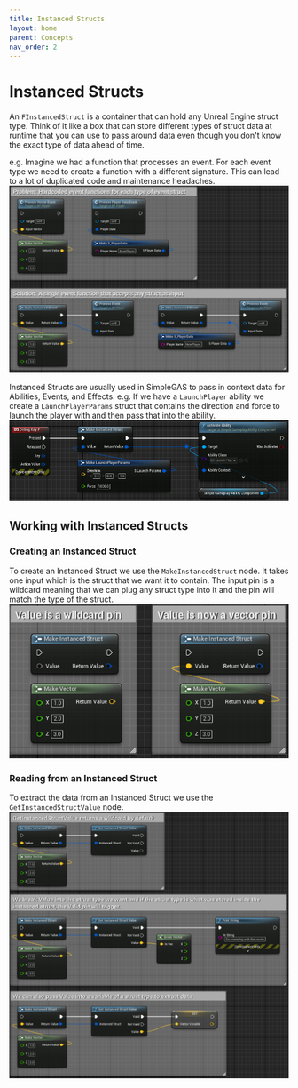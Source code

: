 ```yaml
---
title: Instanced Structs
layout: home
parent: Concepts
nav_order: 2
---
```


# Instanced Structs

An `FInstancedStruct` is a container that can hold any Unreal Engine struct type. Think of it like a box that can store different types of struct data at runtime that you can use to pass around data even though you don't know the exact type of data ahead of time.  

e.g. Imagine we had a function that processes an event. For each event type we need to create a function with a different signature. This can lead to a lot of duplicated code and maintenance headaches.  
    <a href="instanced_struct_1.png" target="_blank">
    ![a screenshot demonstrating how FInstancedStruct can be used to make functions that take arbitrary struct as input](instanced_struct_1.png)
    </a>

Instanced Structs are usually used in SimpleGAS to pass in context data for Abilities, Events, and Effects. e.g. If we have a `LaunchPlayer` ability we create a `LaunchPlayerParams` struct that contains the direction and force to launch the player with and then pass that into the ability.  
    <a href="instanced_struct_2.png" target="_blank">
    ![a screenshot of a blueprint function that takes an FInstancedStruct as input](instanced_struct_2.png)
    </a>


## Working with Instanced Structs

### Creating an Instanced Struct
To create an Instanced Struct we use the `MakeInstancedStruct` node. It takes one input which is the struct that we want it to contain. The input pin is a wildcard meaning that we can plug any struct type into it and the pin will match the type of the struct.
    <a href="instanced_struct_3.png" target="_blank">
    ![a screenshot describing how to create an instanced struct](instanced_struct_3.png)
    </a>

### Reading from an Instanced Struct
To extract the data from an Instanced Struct we use the `GetInstancedStructValue` node. 
    <a href="instanced_struct_4.png" target="_blank">
    ![a screenshot of the GetInstancedStructNode usage](instanced_struct_4.png)
    </a>
